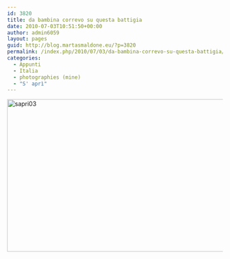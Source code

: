 ```yaml
---
id: 3820
title: da bambina correvo su questa battigia
date: 2010-07-03T10:51:50+00:00
author: admin6059
layout: pages
guid: http://blog.martasmaldone.eu/?p=3820
permalink: /index.php/2010/07/03/da-bambina-correvo-su-questa-battigia/
categories:
  - Appunti
  - Italia
  - photographies (mine)
  - "S' aprì"
---
```

<img class="aligncenter wp-image-3821" src="http://blog.martasmaldone.eu/wp-content/uploads/2016/10/sapri03.jpg" alt="sapri03" width="580" height="356" srcset="http://blog.martasmaldone.eu/wp-content/uploads/2016/10/sapri03.jpg 650w, http://blog.martasmaldone.eu/wp-content/uploads/2016/10/sapri03-300x184.jpg 300w" sizes="(max-width: 580px) 100vw, 580px" />